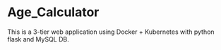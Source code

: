 # Age_Calculator
This is a 3-tier web application using Docker + Kubernetes with python flask and MySQL DB.
